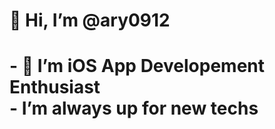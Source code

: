 <h1>👋 Hi, I’m @ary0912<h1>
- 👀 I’m iOS App Developement Enthusiast<br>
- I’m always up for new techs

<!---
ary0912/ary0912 is a ✨ special ✨ repository because its `README.md` (this file) appears on your GitHub profile.
You can click the Preview link to take a look at your changes.
--->
